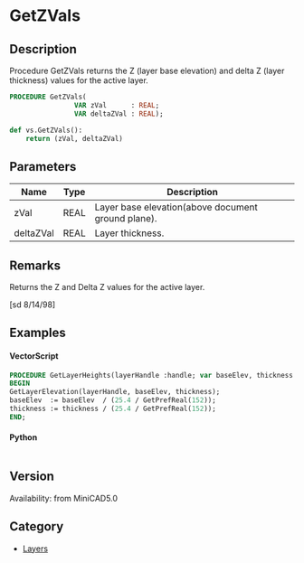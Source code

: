 # GetZVals

## Description
Procedure GetZVals returns the Z (layer base elevation) and delta Z (layer thickness) values for the active layer.

```pascal
PROCEDURE GetZVals(
				VAR zVal      : REAL;
				VAR deltaZVal : REAL);
```

```python
def vs.GetZVals():
    return (zVal, deltaZVal)
```

## Parameters
|Name|Type|Description|
|---|---|---|
|zVal|REAL|Layer base elevation(above document ground plane).|
|deltaZVal|REAL|Layer thickness.|

## Remarks
Returns the Z and Delta Z values for the active layer.

[sd 8/14/98]

## Examples
#### VectorScript ####
```pascal
PROCEDURE GetLayerHeights(layerHandle :handle; var baseElev, thickness :REAL);
BEGIN
GetLayerElevation(layerHandle, baseElev, thickness);
baseElev  := baseElev  / (25.4 / GetPrefReal(152));
thickness := thickness / (25.4 / GetPrefReal(152));
END;
```
#### Python ####
```python

```

## Version
Availability: from MiniCAD5.0

## Category
* [Layers](../Categories/Layers.md)
